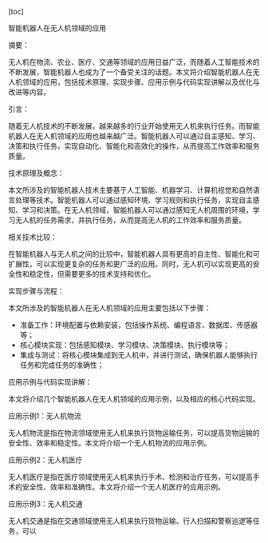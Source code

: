 
[toc]                    
                
                
智能机器人在无人机领域的应用

摘要：

无人机在物流、农业、医疗、交通等领域的应用日益广泛，而随着人工智能技术的不断发展，智能机器人也成为了一个备受关注的话题。本文将介绍智能机器人在无人机领域的应用，包括技术原理、实现步骤、应用示例与代码实现讲解以及优化与改进等内容。

引言：

随着无人机技术的不断发展，越来越多的行业开始使用无人机来执行任务。而智能机器人在无人机领域的应用也越来越广泛。智能机器人可以通过自主感知、学习、决策和执行任务，实现自动化、智能化和高效化的操作，从而提高工作效率和服务质量。

技术原理及概念：

本文所涉及的智能机器人技术主要基于人工智能、机器学习、计算机视觉和自然语言处理等技术。智能机器人可以通过感知环境、学习规则和执行任务，实现自主感知、学习和决策。在无人机领域，智能机器人可以通过感知无人机周围的环境，学习无人机的任务需求，并执行任务，从而提高无人机的工作效率和服务质量。

相关技术比较：

在智能机器人与无人机之间的比较中，智能机器人具有更高的自主性、智能化和可扩展性，可以实现更复杂的任务和更广泛的应用。同时，无人机可以实现更高的安全性和稳定性，但需要更多的技术支持和优化。

实现步骤与流程：

本文所涉及的智能机器人在无人机领域的应用主要包括以下步骤：

- 准备工作：环境配置与依赖安装，包括操作系统、编程语言、数据库、传感器等；
- 核心模块实现：包括感知模块、学习模块、决策模块、执行模块等；
- 集成与测试：将核心模块集成到无人机中，并进行测试，确保机器人能够执行任务和完成任务的准确性；

应用示例与代码实现讲解：

本文将介绍几个智能机器人在无人机领域的应用示例，以及相应的核心代码实现。

应用示例1：无人机物流

无人机物流是指在物流领域使用无人机来执行货物运输任务，可以提高货物运输的安全性、效率和稳定性。本文将介绍一个无人机物流的应用示例。

应用示例2：无人机医疗

无人机医疗是指在医疗领域使用无人机来执行手术、检测和治疗任务，可以提高手术的安全性、效率和准确性。本文将介绍一个无人机医疗的应用示例。

应用示例3：无人机交通

无人机交通是指在交通领域使用无人机来执行货物运输、行人扫描和警察巡逻等任务，可以

